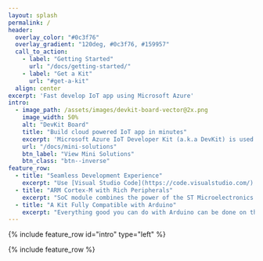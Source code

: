 ```yaml
---
layout: splash
permalink: /
header:
  overlay_color: "#0c3f76"
  overlay_gradient: "120deg, #0c3f76, #159957"
  call_to_action:
    - label: "Getting Started"
      url: "/docs/getting-started/"
    - label: "Get a Kit"
      url: "#get-a-kit"
  align: center
excerpt: 'Fast develop IoT app using Microsoft Azure'
intro:
  - image_path: /assets/images/devkit-board-vector@2x.png
    image_width: 50%
    alt: "DevKit Board"
    title: "Build cloud powered IoT app in minutes"
    excerpt: 'Microsoft Azure IoT Developer Kit (a.k.a DevKit) is used to develop and prototype Internet of Things (IoT) solutions leveraging on Microsoft Azure services. It includes an Arduino compatible board with rich peripherals and sensors, an open-source board package and a fast growing mini solution catalog.'
    url: "/docs/mini-solutions"
    btn_label: "View Mini Solutions"
    btn_class: "btn--inverse"
feature_row:
  - title: "Seamless Development Experience"
    excerpt: "Use [Visual Studio Code](https://code.visualstudio.com/) with [Arduino Extension](https://marketplace.visualstudio.com/items?itemName=vsciot-vscode.vscode-arduino) to quickly build a full-fledged IoT application that integrates multiple services like Azure IoT Hub, Logic App and Cognitive Services. And the Mini Solutions is an easy to get started sample catalog here to help you learn and build your own project."
  - title: "ARM Cortex-M with Rich Peripherals"
    excerpt: "SoC module combines the power of the ST Microelectronics [STM32F412](http://www.st.com/content/ccc/resource/technical/document/reference_manual/group0/4f/7b/2b/bd/04/b3/49/25/DM00180369/files/DM00180369.pdf/jcr:content/translations/en.DM00180369.pdf) at its core and and Cypress [BCM43362](http://www.cypress.com/file/297991/download) for WiFi. For on-board peripherals, it has an OLED screen, a headphone output, an stereo microphone and abundant of sensors such as humidity & temperature, pressure, accelerometer & gyroscope and magnetometer sensors."
  - title: "A Kit Fully Compatible with Arduino"
    excerpt: "Everything good you can do with Arduino can be done on the DevKit. It is targeted for developers to create and prototype low power IoT projects quickly and easily. There is 25 external pins on the edge connector of the board as GPIO can be used to connect to external sensors and actuators."
---
```


{% include feature_row id="intro" type="left" %}

{% include feature_row %}
